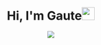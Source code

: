 
<h1 align="center">Hi, I'm Gaute<img src="https://media.giphy.com/media/hvRJCLFzcasrR4ia7z/giphy.gif" width="30"></h1>
<p align="center">
  <a href="https://github.com/DenverCoder1/readme-typing-svg"><img src="https://readme-typing-svg.herokuapp.com?lines=Code%20|%20Design%20|%20Innovate%20|%20Experiment;&center=true&width=500&height=50&color=DD7500&duration=5555&pause=2000"></a>
</p>




